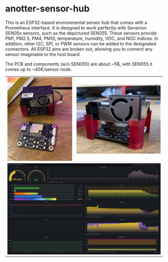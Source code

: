 # anotter-sensor-hub

This is an ESP32-based environmental sensor hub that comes with a Prometheus interface. It is designed to work perfectly with Sensirion SEN05x sensors, such as the depictured SEN055. These sensors provide PM1, PM2.5, PM4, PM10, temperature, humidity, VOC, and NOC indices. In addition, other I2C, SPI, or PWM sensors can be added to the designated connectors. All ESP32 pins are broken out, allowing you to connect any sensor imaginable to the host board.

The PCB and components (w/o SEN055) are about ~5$, with SEN055 it comes up to ~40€/sensor node. 

<table>
  <tbody>
    <tr>
      <td>
        <img src="/sen01.jpg"/>
      </td>
      <td>
        <img src="/sen02.jpg"/>
      </td>
    </tr>
    <tr>
      <td colspan="2">
        <img src="grafana.png"/>
      </td>
    </tr>
  </tbody>
</table>
